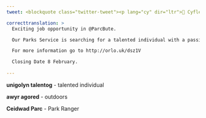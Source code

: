 ```yaml
---
tweet: <blockquote class="twitter-tweet"><p lang="cy" dir="ltr">📢 Cyfle cyffrous am swydd ym <a href="https://twitter.com/parcbute?ref_src=twsrc%5Etfw">@ParcBute</a> 🌳 <br><br>Mae ein Gwasanaeth Parciau yn chwilio am unigolyn talentog sy&#39;n frwd dros natur a&#39;r awyr agored i weithio fel Ceidwad Parc Bute.<br><br>Am ragor o wybodaeth ewch i <a href="https://t.co/ekUjPJhHna">https://t.co/ekUjPJhHna</a><br><br>Dyddiad cau 8 Chwefror<a href="https://twitter.com/hashtag/swyddicdydd?src=hash&amp;ref_src=twsrc%5Etfw">#swyddicdydd</a> <a href="https://t.co/h94Zsi5OpC">pic.twitter.com/h94Zsi5OpC</a></p>&mdash; Cyngor Caerdydd (@cyngorcaerdydd) <a href="https://twitter.com/cyngorcaerdydd/status/1351515106362994688?ref_src=twsrc%5Etfw">January 19, 2021</a></blockquote> <script async src="https://platform.twitter.com/widgets.js" charset="utf-8"></script>

correcttranslation: >
  Exciting job opportunity in @ParcBute.

  Our Parks Service is searching for a talented individual with a passion for nature and the outdoors to work as Bute Park Ranger.

  For more information go to http://orlo.uk/dsz1V

  Closing Date 8 February.
    
---
```


**unigolyn talentog** - talented individual

**awyr agored** - outdoors

**Ceidwad Parc** - Park Ranger





